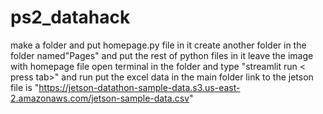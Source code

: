 # ps2_datahack
make a folder
and put homepage.py file in it
create another folder in the folder named"Pages" and put the rest of python files in it
leave the image with homepage file
open terminal in the folder and type "streamlit run < press tab>" and run
put the excel data in the main folder
link to the jetson file is "https://jetson-datathon-sample-data.s3.us-east-2.amazonaws.com/jetson-sample-data.csv"
